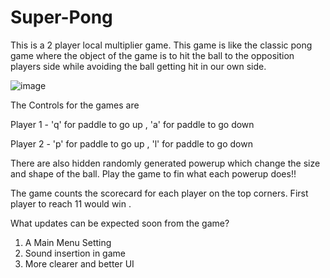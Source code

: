 # Super-Pong

This is a 2 player local multiplier game. This game is like the classic pong game where the object of the game is to hit the ball to the opposition players side while avoiding the ball getting hit in our own side.

![image](https://user-images.githubusercontent.com/93953652/158016173-2d75bb52-196c-4e9a-bf5b-b547fd96f591.png)


The Controls for the games are 

Player 1 - 'q' for paddle to go up ,
           'a' for paddle to go down
           
          
Player 2 - 'p' for paddle to go up ,
           'l' for paddle to go down
           
           
           
There are also hidden randomly generated powerup which change the size and shape of the ball. Play the game to fin what each powerup does!!

The game counts the scorecard for each player on the top corners. First player to reach 11 would win . 

What updates can be expected soon from the game?

1) A Main Menu Setting
2) Sound insertion in game
3) More clearer and better UI



           
    
